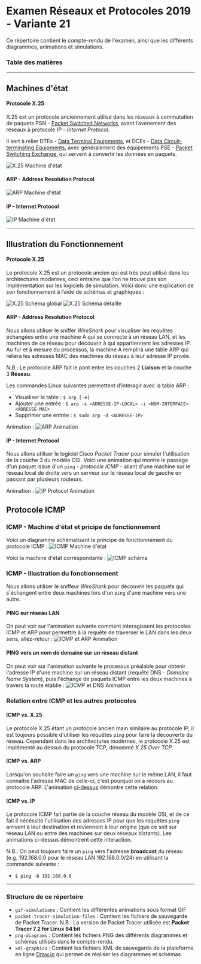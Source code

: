 
# Examen Réseaux et Protocoles 2019 - Variante 21
Ce répertoire contient le compte-rendu de l'examen, ainsi que les différents diagrammes, animations et simulations.

### Table des matières

----------------------------------------------------------------------------------------------------
## Machines d'état

#### Protocole X.25
X.25 est un protocole anciennement utilisé dans les réseaux à commutation de paquets PSN - [Packet Switched Networks](https://en.wikipedia.org/wiki/Packet_switching), avant l’avènement des réseaux à protocole IP - _Internet Protocol_.

Il sert à relier DTEs - [Data Terminal Equipments](https://en.wikipedia.org/wiki/Data_terminal_equipment), et DCEs - [Data Circuit-terminating Equipments](https://en.wikipedia.org/wiki/Data_circuit-terminating_equipment), avec généralement des équipements PSE - [Packet Switching Exchange](https://en.wikipedia.org/wiki/Packet_switching), qui servent à convertir les données en paquets.

![X.25 Machine d'état](png-diagrams/x25-state-machine.png)

#### ARP - Address Resolution Protocol

![ARP Machine d'état](png-diagrams/arp-state-machine.png)

#### IP - Internet Protocol

![IP Machine d'état](png-diagrams/ip-state-machine.png)



----------------------------------------------------------------------------------------------------
## Illustration du Fonctionnement

#### Protocole X.25
Le protocole X.25 est un protocole ancien qui est très peut utilisé dans les architectures modernes, ceci entraine que l’on ne trouve pas son implémentation sur les logiciels de simulation. Voici donc une explication de son fonctionnement à l’aide de schémas et graphiques :

![X.25 Schéma global](png-diagrams/x25-global.png)
![X.25 Schéma détaillé](png-diagrams/x25-explanation.png)

#### ARP - Address Resolution Protocol
Nous allons utiliser le sniffer _WireShark_ pour visualiser les requêtes échangées entre une machine A qui se connecte à un réseau LAN, et les machines de ce réseau pour découvrir à qui appartiennent les adresses IP. Au fur et à mesure du processus, la machine A remplira une table ARP qui reliera les adresses MAC des machines du réseau à leur adresse IP privée.

_N.B._: Le protocole ARP fait le pont entre les couches 2 __Liaison__ et la couche 3 __Réseau__.

Les commandes Linux suivantes permettent d’interagir avec la table ARP :
- Visualiser la table : `$ arp [-e]`
- Ajouter une entrée : `$ arp -s <ADRESSE-IP-LOCAL> -i <NOM-INTERFACE> <ADRESSE-MAC>`
- Supprimer une entrée : `$ sudo arp -d <ADRESSE-IP>`

Animation :
![ARP Animation](gif-simulations/arp-simulation.gif)

#### IP - Internet Protocol
Nous allons utiliser le logiciel Cisco _Packet Tracer_ pour simuler l'utilisation de la couche 3 du modèle OSI. Voici une animation qui montre le passage d'un paquet issue d'un `ping` - _protocole ICMP_ - allant d'une machine sur le réseau local de droite vers un serveur sur le réseau local de gauche en passant par plusieurs routeurs.

Animation :
![IP Protocol Animation](gif-simulations/ip-simulation.gif)


## Protocole ICMP

### ICMP - Machine d'état et pricipe de fonctionnement
Voici un diagramme schématisant le principe de fonctionnement du protocole ICMP :
![ICMP Machine d'état](png-diagrams/icmp-state-machine.png)

Voici la machine d'état corréspondante :
![ICMP schéma](png-diagrams/icmp-diagram.png)

### ICMP - Illustration du fonctionnement

Nous allons utiliser le sniffeur _WireShark_ pour découvrir les paquets qui s'échangent entre deux machines lors d'un `ping` d'une machine vers une autre.

#### PING sur réseau LAN
On peut voir sur l'animation suivante comment interagissent les protocoles ICMP et ARP pour permettre à la requête de traverser le LAN dans les deux sens, allez-retour :
![ICMP et ARP Animation](gif-simulations/icmp-arp-simulation.gif)

#### PING vers un nom de domaine sur un réseau distant
On peut voir sur l'animation suivante le processus préalable pour obtenir l'adresse IP d'une machine sur un réseau distant (requête DNS - _Domaine Name System_), puis l'échange de paquets ICMP entre les deux machines à travers la route établie :
![ICMP et DNS Animation](gif-simulations/icmp-dns-simulation.gif)

### Relation entre ICMP et les autres protocoles

#### ICMP vs. X.25
Le protocole X.25 étant un protocole ancien main similaire au protocole IP, il est toujours possible d'utiliser les requêtes `ping` pour faire la découverte du réseau. Cependant dans les architectures modèrnes, le protocole X.25 est implémenté au dessus du protocole TCP, dénommé _X.25 Over TCP_.

#### ICMP vs. ARP
Lorsqu'on souhaite faire un `ping` vers une machine sur le même LAN, il faut connaître l'adresse MAC de celle-ci, c'est pourquoi on a recours au protocole ARP. L'animation [ci-dessus](https://github.com/redouane-dev/reseaux-protocoles-exam-21#ping-sur-réseau-lan) démontre cette relation.

#### ICMP vs. IP
Le protocole ICMP fait partie de la couche réseau du modèle OSI, et de ce fait il nécéssite l'utilisation des adresses IP pour que les requêtes `ping` arrivent à leur destination et reviennent à leur origine (que ce soit sur réseau LAN ou entre des machines sur deux réseaux distants). Les animations ci-dessus démontrent cette interaction.

N.B.: On peut toujours faire un `ping` vers l'adresse __broadcast__ du réseau (e.g. 192.168.0.0 pour le réseau LAN 192.168.0.0/24) en utilisant la commande suivante :
- `$ ping -b 192.168.0.0`

----------------------------------------------------------------------------------------------------
### Structure de ce répertoire
- `gif-simulations` : Contient les différentes animations sous format GIF
- `packet-tracer-simulation-files` : Contient les fichiers de sauvegarde de Packet Tracer. N.B.: La version de Packet Tracer utilisée est __Packet Tracer 7.2 for Linux 64 bit__
- `png-diagrams` : Contient les fichiers PNG des différents diagrammes et schémas utilisés dans le compte-rendu.
- `xml-graphics` : Contient les fichiers XML de sauvegarde de la plateforme en ligne [Draw.io](https://www.draw.io/) qui permet de réaliser les diagrammes et schémas.